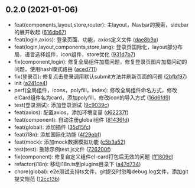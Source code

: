 ## 0.2.0 (2021-01-06)

* feat(components,layout,store,router): 主layout，Navbar的搜索，sidebar的展开收起 ([616db67](https://github.com/hbcraft/vue-element-admin-ts/commit/616db67))
* feat(login,axios): 登录页面、功能，axios定义文件 ([dae8b9a](https://github.com/hbcraft/vue-element-admin-ts/commit/dae8b9a))
* feat(login,layout,components,store,lang): 登录页国际化，layout部分布局，语言选择组件，icon组件，store优化 ([931d7b7](https://github.com/hbcraft/vue-element-admin-ts/commit/931d7b7))
* fix(component,login): 修复全局组件加载问题，修复登录页图片加载闪动的问题，使用hash模式路由 ([aced711](https://github.com/hbcraft/vue-element-admin-ts/commit/aced711))
* fix(登录页): 修复点击登录调用默认submit方法并刷新页面的问题 ([2bfbf97](https://github.com/hbcraft/vue-element-admin-ts/commit/2bfbf97))
* init ([a241ce4](https://github.com/hbcraft/vue-element-admin-ts/commit/a241ce4))
* perf(全局组件，icons，polyfill，index): 修改全局组件命名方式，修改elCard组件名为card，添加polyfill，修改icon的导入方式 ([16d6fd9](https://github.com/hbcraft/vue-element-admin-ts/commit/16d6fd9))
* test(登录测试): 添加登录测试 ([9c9039c](https://github.com/hbcraft/vue-element-admin-ts/commit/9c9039c))
* feat(axios): 配置axios，添加环境变量 ([d62237f](https://github.com/hbcraft/vue-element-admin-ts/commit/d62237f))
* feat(component): 自动注册global组件 ([81436fd](https://github.com/hbcraft/vue-element-admin-ts/commit/81436fd))
* feat(global): 添加插件 ([35d15fc](https://github.com/hbcraft/vue-element-admin-ts/commit/35d15fc))
* feat(i18n): 添加国际化功能 ([4f29ebf](https://github.com/hbcraft/vue-element-admin-ts/commit/4f29ebf))
* feat(mock): 添加mock数据模拟功能 ([c5b3a52](https://github.com/hbcraft/vue-element-admin-ts/commit/c5b3a52))
* test(test): 删除示例test.js文件 ([726200f](https://github.com/hbcraft/vue-element-admin-ts/commit/726200f))
* fix(component): 修复自定义组件el-card打包后无效的问题 ([ff1809d](https://github.com/hbcraft/vue-element-admin-ts/commit/ff1809d))
* refactor(i18n): 移动i18n.ts到plugins目录下 ([a47d734](https://github.com/hbcraft/vue-element-admin-ts/commit/a47d734))
* chore(global): e2e测试支持ts文件，git提交时忽略debug.log文件，添加git提交规范 ([12cc13b](https://github.com/hbcraft/vue-element-admin-ts/commit/12cc13b))



